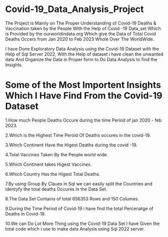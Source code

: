 # Covid-19_Data_Analysis_Project
The Project is Mainly on The Proper Understanding of Covid-19 Deaths & Vaccination taken by the People
With the Help of Covid -19 Data_set Which is Provided by the ourworldindata.org Which give the Data of Total Covid Deaths  Occers from Jan 2020 to Feb 2023 Whole Over The WorldWide.

I have Done Exploratory Data Analysis using the Covid-19 Dataset with the Help of Sql Server 2022, With the Help of dataset i have clean the unwanted data And Organize the Data in Proper form to Do Data Analysis to find the Insights.

# Some of the Most Importent Insights Which I Have Find From the  Covid-19 Dataset

1.How much People Deaths Occure during the time Period of jan 2020 - feb 2023.

2.Which is the Highest Time Peroid Of Deaths occures in the covid-19.

3.Which Continent Have  the Higest Deaths during the covid -19.

4.Total Vaccines Taken By the People world wide.

5.Which Continent takes Higest Vaccines.

6.Which Country Has the Higest Total Deaths.

7.By using Group By Claues in Sql we can easily  split the Countries and identyfy the total deaths Occures in the Data Set.

8.The Data Set Contains of total 656353 Rows and 150 Columes.

9.During the Time Period of Covid-19 i have find the total Percenatge of Deaths in Covid-19.

10.We can Do Lot More Thing using the Covid-19 Data Set I have Given the total code which i use to make data Analysis using Sql 2022 server.

